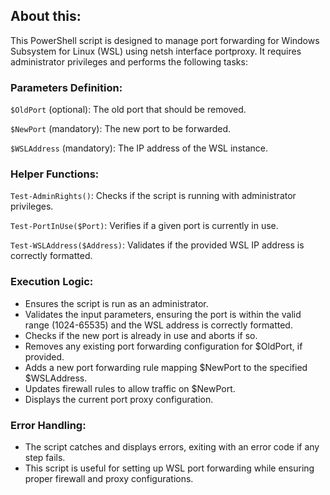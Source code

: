 ## About this:
This PowerShell script is designed to manage port forwarding for Windows Subsystem for Linux (WSL) using netsh interface portproxy. It requires administrator privileges and performs the following tasks:

### Parameters Definition:

`$OldPort` (optional): The old port that should be removed.

`$NewPort` (mandatory): The new port to be forwarded.

`$WSLAddress` (mandatory): The IP address of the WSL instance.


### Helper Functions:

`Test-AdminRights()`: Checks if the script is running with administrator privileges.

`Test-PortInUse($Port)`: Verifies if a given port is currently in use.

`Test-WSLAddress($Address)`: Validates if the provided WSL IP address is correctly formatted.


### Execution Logic:

- Ensures the script is run as an administrator.
- Validates the input parameters, ensuring the port is within the valid range (1024-65535) and the WSL address is correctly formatted.
- Checks if the new port is already in use and aborts if so.
- Removes any existing port forwarding configuration for $OldPort, if provided.
- Adds a new port forwarding rule mapping $NewPort to the specified $WSLAddress.
- Updates firewall rules to allow traffic on $NewPort.
- Displays the current port proxy configuration.

### Error Handling:

- The script catches and displays errors, exiting with an error code if any step fails.
- This script is useful for setting up WSL port forwarding while ensuring proper firewall and proxy configurations.
